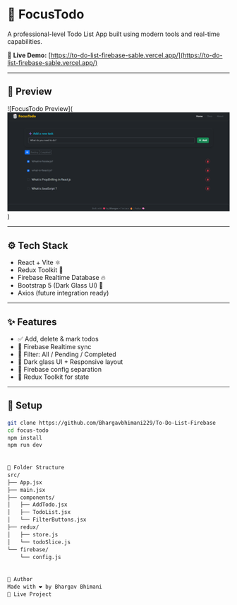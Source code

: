 # 📝 FocusTodo

A professional-level Todo List App built using modern tools and real-time capabilities.

🔗 **Live Demo:** [https://to-do-list-firebase-sable.vercel.app/](https://to-do-list-firebase-sable.vercel.app/)

---

## 📸 Preview

![FocusTodo Preview](![alt text](image.png))

---

## ⚙️ Tech Stack

- React + Vite ⚛️
- Redux Toolkit 🧠
- Firebase Realtime Database 🔥
- Bootstrap 5 (Dark Glass UI) 🎨
- Axios (future integration ready)

---

## ✨ Features

- ✅ Add, delete & mark todos
- 🔁 Firebase Realtime sync
- 🎯 Filter: All / Pending / Completed
- 🌙 Dark glass UI + Responsive layout
- 🔐 Firebase config separation
- 🧠 Redux Toolkit for state

---

## 🔧 Setup

```bash
git clone https://github.com/Bhargavbhimani229/To-Do-List-Firebase
cd focus-todo
npm install
npm run dev


📁 Folder Structure
src/
├── App.jsx
├── main.jsx
├── components/
│   ├── AddTodo.jsx
│   ├── TodoList.jsx
│   └── FilterButtons.jsx
├── redux/
│   ├── store.js
│   └── todoSlice.js
└── firebase/
    └── config.js


🙌 Author
Made with ❤️ by Bhargav Bhimani
🔗 Live Project